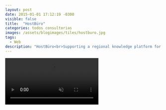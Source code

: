 ```yaml
---
layout: post
date: 2015-01-01 17:12:19 -0300
visible: false
title:  "HostBüro"
categories: todos consultorias
images: /assets/blogimages/tiles/hostburo.jpg
tags:
  - Web
description: "HostBüro<br>Supporting a regional knowledge platform for cannabis policy by designing its identity, brand system, and digital communication strategy."
---
```


<video autobuffer autoPlay loop muted><source src="/assets/blogimages/hostburo-1.mp4" type="video/mp4" /></video>